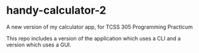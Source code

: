 # handy-calculator-2
A new version of my calculator app, for TCSS 305 Programming Practicum

This repo includes a version of the application which uses a CLI and a version which uses a GUI.


